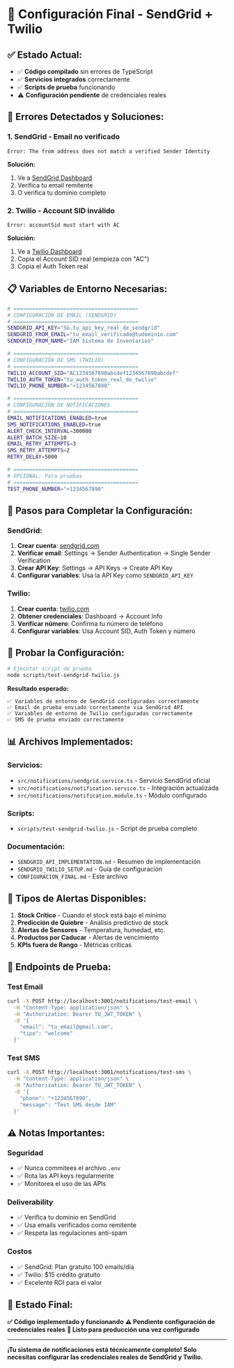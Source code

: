 # 🎯 Configuración Final - SendGrid + Twilio

## ✅ **Estado Actual:**
- ✅ **Código compilado** sin errores de TypeScript
- ✅ **Servicios integrados** correctamente
- ✅ **Scripts de prueba** funcionando
- ⚠️ **Configuración pendiente** de credenciales reales

## 🔧 **Errores Detectados y Soluciones:**

### **1. SendGrid - Email no verificado**
```
Error: The from address does not match a verified Sender Identity
```

**Solución:**
1. Ve a [SendGrid Dashboard](https://app.sendgrid.com/settings/sender_auth)
2. Verifica tu email remitente
3. O verifica tu dominio completo

### **2. Twilio - Account SID inválido**
```
Error: accountSid must start with AC
```

**Solución:**
1. Ve a [Twilio Dashboard](https://console.twilio.com/)
2. Copia el Account SID real (empieza con "AC")
3. Copia el Auth Token real

## 📋 **Variables de Entorno Necesarias:**

```bash
# ========================================
# CONFIGURACIÓN DE EMAIL (SENDGRID)
# ========================================
SENDGRID_API_KEY="SG.tu_api_key_real_de_sendgrid"
SENDGRID_FROM_EMAIL="tu_email_verificado@tudominio.com"
SENDGRID_FROM_NAME="IAM Sistema de Inventarios"

# ========================================
# CONFIGURACIÓN DE SMS (TWILIO)
# ========================================
TWILIO_ACCOUNT_SID="AC1234567890abcdef1234567890abcdef"
TWILIO_AUTH_TOKEN="tu_auth_token_real_de_twilio"
TWILIO_PHONE_NUMBER="+1234567890"

# ========================================
# CONFIGURACIÓN DE NOTIFICACIONES
# ========================================
EMAIL_NOTIFICATIONS_ENABLED=true
SMS_NOTIFICATIONS_ENABLED=true
ALERT_CHECK_INTERVAL=300000
ALERT_BATCH_SIZE=10
EMAIL_RETRY_ATTEMPTS=3
SMS_RETRY_ATTEMPTS=2
RETRY_DELAY=5000

# ========================================
# OPCIONAL: Para pruebas
# ========================================
TEST_PHONE_NUMBER="+1234567890"
```

## 🚀 **Pasos para Completar la Configuración:**

### **SendGrid:**
1. **Crear cuenta**: [sendgrid.com](https://sendgrid.com)
2. **Verificar email**: Settings → Sender Authentication → Single Sender Verification
3. **Crear API Key**: Settings → API Keys → Create API Key
4. **Configurar variables**: Usa la API Key como `SENDGRID_API_KEY`

### **Twilio:**
1. **Crear cuenta**: [twilio.com](https://twilio.com)
2. **Obtener credenciales**: Dashboard → Account Info
3. **Verificar número**: Confirma tu número de teléfono
4. **Configurar variables**: Usa Account SID, Auth Token y número

## 🧪 **Probar la Configuración:**

```bash
# Ejecutar script de prueba
node scripts/test-sendgrid-twilio.js
```

**Resultado esperado:**
```
✅ Variables de entorno de SendGrid configuradas correctamente
✅ Email de prueba enviado correctamente via SendGrid API
✅ Variables de entorno de Twilio configuradas correctamente
✅ SMS de prueba enviado correctamente
```

## 📊 **Archivos Implementados:**

### **Servicios:**
- `src/notifications/sendgrid.service.ts` - Servicio SendGrid oficial
- `src/notifications/notification.service.ts` - Integración actualizada
- `src/notifications/notification.module.ts` - Módulo configurado

### **Scripts:**
- `scripts/test-sendgrid-twilio.js` - Script de prueba completo

### **Documentación:**
- `SENDGRID_API_IMPLEMENTATION.md` - Resumen de implementación
- `SENDGRID_TWILIO_SETUP.md` - Guía de configuración
- `CONFIGURACION_FINAL.md` - Este archivo

## 🎯 **Tipos de Alertas Disponibles:**

1. **Stock Crítico** - Cuando el stock está bajo el mínimo
2. **Predicción de Quiebre** - Análisis predictivo de stock
3. **Alertas de Sensores** - Temperatura, humedad, etc.
4. **Productos por Caducar** - Alertas de vencimiento
5. **KPIs fuera de Rango** - Métricas críticas

## 🔔 **Endpoints de Prueba:**

### **Test Email**
```bash
curl -X POST http://localhost:3001/notifications/test-email \
  -H "Content-Type: application/json" \
  -H "Authorization: Bearer TU_JWT_TOKEN" \
  -d '{
    "email": "tu_email@gmail.com",
    "tipo": "welcome"
  }'
```

### **Test SMS**
```bash
curl -X POST http://localhost:3001/notifications/test-sms \
  -H "Content-Type: application/json" \
  -H "Authorization: Bearer TU_JWT_TOKEN" \
  -d '{
    "phone": "+1234567890",
    "message": "Test SMS desde IAM"
  }'
```

## ⚠️ **Notas Importantes:**

### **Seguridad**
- ✅ Nunca commitees el archivo `.env`
- ✅ Rota las API keys regularmente
- ✅ Monitorea el uso de las APIs

### **Deliverability**
- ✅ Verifica tu dominio en SendGrid
- ✅ Usa emails verificados como remitente
- ✅ Respeta las regulaciones anti-spam

### **Costos**
- ✅ SendGrid: Plan gratuito 100 emails/día
- ✅ Twilio: $15 crédito gratuito
- ✅ Excelente ROI para el valor

## 🎉 **Estado Final:**

**✅ Código implementado y funcionando**
**⚠️ Pendiente configuración de credenciales reales**
**🚀 Listo para producción una vez configurado**

---

**¡Tu sistema de notificaciones está técnicamente completo! Solo necesitas configurar las credenciales reales de SendGrid y Twilio.** 